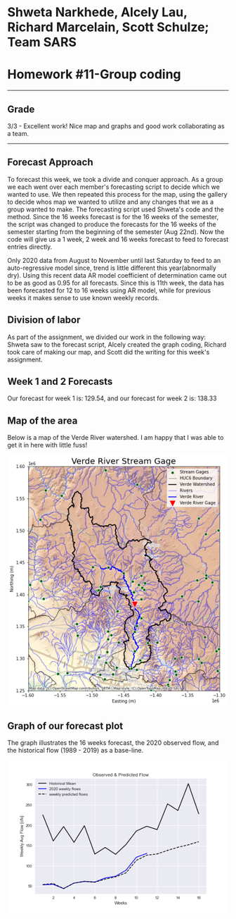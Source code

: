 # Shweta Narkhede, Alcely Lau, Richard Marcelain, Scott Schulze; Team SARS
# Homework #11-Group coding

___
## Grade
3/3 - Excellent work! Nice map and graphs and good work collaborating as a team. 
___

## Forecast Approach
To forecast this week, we took a divide and conquer approach. As a group we each went over each member's forecasting script to decide which we wanted to use. We then repeated this process for the map, using the gallery to decide whos map we wanted to utilize and any changes that we as a group wanted to make. The forecasting script used Shweta's code and the method. Since the 16 weeks forecast is for the 16 weeks of the semester, the script was changed to produce the forecasts for the 16 weeks of the semester starting from the beginning of the semester (Aug 22nd). Now the code will give us a 1 week, 2 week and 16 weeks forecast to feed to forecast entries directly.

Only 2020 data from August to November until last Saturday to feed to an auto-regressive model since, trend is little different this year(abnormally dry). Using this recent data AR model coefficient of determination came out to be as good as 0.95 for all forecasts. Since this is 11th week, the data has been forecasted for 12 to 16 weeks using AR model, while for previous weeks it makes sense to use known weekly records.

## Division of labor
As part of the assignment, we divided our work in the following way: Shweta saw to the forecast script, Alcely created the graph coding, Richard took care of making our map, and Scott did the writing for this week's assignment.

## Week 1 and 2 Forecasts
Our forecast for week 1 is: 129.54, and our forecast for week 2 is: 138.33

## Map of the area
Below is a map of the Verde River watershed. I am happy that I was able to get it in here with little fuss!



![area map](map_verde.png)

## Graph of our forecast plot
The graph illustrates the 16 weeks forecast, the 2020 observed flow, and the historical flow (1989 - 2019) as a base-line.

![](assets/SARS_Group-e3b8e625.png)
